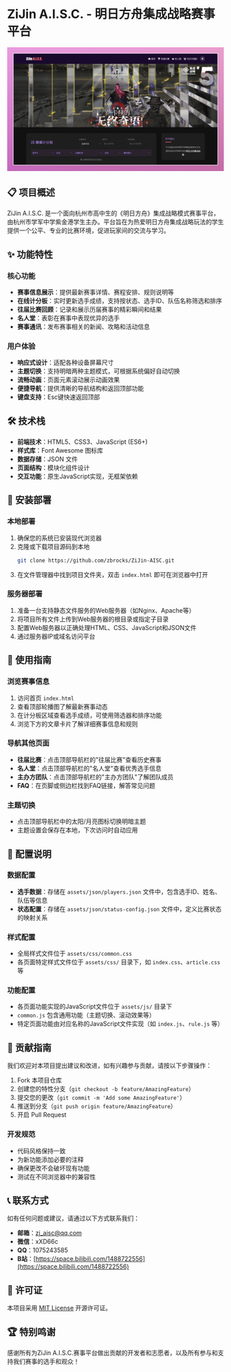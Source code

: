 # ZiJin A.I.S.C. - 明日方舟集成战略赛事平台

![ZiJin A.I.S.C. 封面](/assets/images/cover.jpg)

## 📋 项目概述

ZiJin A.I.S.C. 是一个面向杭州市高中生的《明日方舟》集成战略模式赛事平台，由杭州市学军中学紫金港学生主办。平台旨在为热爱明日方舟集成战略玩法的学生提供一个公平、专业的比赛环境，促进玩家间的交流与学习。

## ✨ 功能特性

### 核心功能
- **赛事信息展示**：提供最新赛事详情、赛程安排、规则说明等
- **在线计分板**：实时更新选手成绩，支持按状态、选手ID、队伍名称筛选和排序
- **往届比赛回顾**：记录和展示历届赛事的精彩瞬间和结果
- **名人堂**：表彰在赛事中表现优异的选手
- **赛事通讯**：发布赛事相关的新闻、攻略和活动信息

### 用户体验
- **响应式设计**：适配各种设备屏幕尺寸
- **主题切换**：支持明暗两种主题模式，可根据系统偏好自动切换
- **流畅动画**：页面元素滚动展示动画效果
- **便捷导航**：提供清晰的导航结构和返回顶部功能
- **键盘支持**：Esc键快速返回顶部

## 🛠 技术栈

- **前端技术**：HTML5、CSS3、JavaScript (ES6+)
- **样式库**：Font Awesome 图标库
- **数据存储**：JSON 文件
- **页面结构**：模块化组件设计
- **交互功能**：原生JavaScript实现，无框架依赖

## 🚀 安装部署

### 本地部署
1. 确保您的系统已安装现代浏览器
2. 克隆或下载项目源码到本地
   ```bash
   git clone https://github.com/zbrocks/ZiJin-AISC.git
   ```
3. 在文件管理器中找到项目文件夹，双击 `index.html` 即可在浏览器中打开

### 服务器部署
1. 准备一台支持静态文件服务的Web服务器（如Nginx、Apache等）
2. 将项目所有文件上传到Web服务器的根目录或指定子目录
3. 配置Web服务器以正确处理HTML、CSS、JavaScript和JSON文件
4. 通过服务器IP或域名访问平台

## 📖 使用指南

### 浏览赛事信息
1. 访问首页 `index.html`
2. 查看顶部轮播图了解最新赛事动态
3. 在计分板区域查看选手成绩，可使用筛选器和排序功能
4. 浏览下方的文章卡片了解详细赛事信息和规则

### 导航其他页面
- **往届比赛**：点击顶部导航栏的"往届比赛"查看历史赛事
- **名人堂**：点击顶部导航栏的"名人堂"查看优秀选手信息
- **主办方团队**：点击顶部导航栏的"主办方团队"了解团队成员
- **FAQ**：在页脚或侧边栏找到FAQ链接，解答常见问题

### 主题切换
- 点击顶部导航栏中的太阳/月亮图标切换明暗主题
- 主题设置会保存在本地，下次访问时自动应用

## 📝 配置说明

### 数据配置
- **选手数据**：存储在 `assets/json/players.json` 文件中，包含选手ID、姓名、队伍等信息
- **状态配置**：存储在 `assets/json/status-config.json` 文件中，定义比赛状态的映射关系

### 样式配置
- 全局样式文件位于 `assets/css/common.css`
- 各页面特定样式文件位于 `assets/css/` 目录下，如 `index.css`、`article.css` 等

### 功能配置
- 各页面功能实现的JavaScript文件位于 `assets/js/` 目录下
- `common.js` 包含通用功能（主题切换、滚动效果等）
- 特定页面功能由对应名称的JavaScript文件实现（如 `index.js`、`rule.js` 等）

## 🤝 贡献指南

我们欢迎对本项目提出建议和改进，如有兴趣参与贡献，请按以下步骤操作：

1. Fork 本项目仓库
2. 创建您的特性分支（`git checkout -b feature/AmazingFeature`）
3. 提交您的更改（`git commit -m 'Add some AmazingFeature'`）
4. 推送到分支（`git push origin feature/AmazingFeature`）
5. 开启 Pull Request

### 开发规范
- 代码风格保持一致
- 为新功能添加必要的注释
- 确保更改不会破坏现有功能
- 测试在不同浏览器中的兼容性

## 📞 联系方式

如有任何问题或建议，请通过以下方式联系我们：

- **邮箱**：[zj_aisc@qq.com](mailto:zj_aisc@qq.com)
- **微信**：xXD66c
- **QQ**：1075243585
- **B站**：[https://space.bilibili.com/1488722556](https://space.bilibili.com/1488722556)

## 📜 许可证

本项目采用 [MIT License](https://opensource.org/licenses/MIT) 开源许可证。

## 🏆 特别鸣谢

感谢所有为ZiJin A.I.S.C.赛事平台做出贡献的开发者和志愿者，以及所有参与和支持我们赛事的选手和观众！
